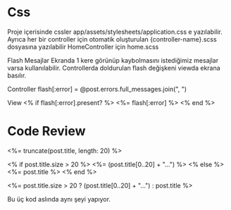 # Css

Proje içerisinde cssler app/assets/stylesheets/application.css e yazılabilir.
Ayrıca her bir controller için otomatik oluşturulan {controller-name}.scss dosyasına yazılabilir
HomeController için home.scss


Flash Mesajlar
Ekranda 1 kere görünüp kaybolmasını istediğimiz mesajlar varsa kullanılabilir.
Controllerda doldurulan flash değişkeni viewda ekrana basılır.

Controller 
  flash[:error] = @post.errors.full_messages.join(", ")

View
  <% if flash[:error].present? %>
    <%= flash[:error] %>
  <% end %>



# Code Review

<%= truncate(post.title, length: 20) %>
        
<% if post.title.size > 20  %>
  <%= (post.title[0..20] + "...")  %>
<% else %>
  <%= post.title %>
<% end %>

<%= post.title.size > 20 ? (post.title[0..20] + "...") : post.title %>

Bu üç kod aslında aynı şeyi yapıyor.